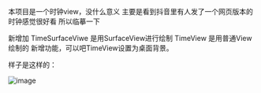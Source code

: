 

本项目是一个时钟view，没什么意义 主要是看到抖音里有人发了一个网页版本的时钟感觉很好看  所以临摹一下

新增加 TimeSurfaceViwe 是用SurfaceView进行绘制
       TimeView  是用普通View绘制的
新增功能，可以吧TimeView设置为桌面背景。

样子是这样的：

![image](https://github.com/yuxitong/TimeView/blob/master/Example.gif)